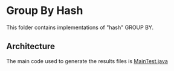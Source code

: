 # Group By Hash
This folder contains implementations of "hash" GROUP BY. 

## Architecture

The main code used to generate the results files is [MainTest.java](final/src/main/java/MainTest.java)
